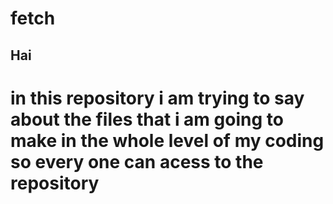 # fetch
## Hai
# in this repository i am trying to say about the files that i am going to make in the whole level of my coding so every one can acess to the repository
